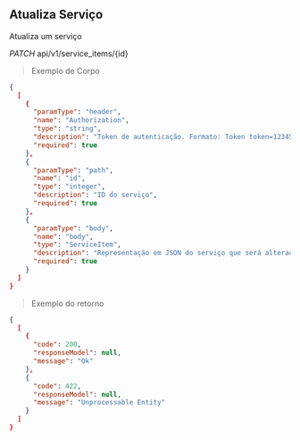 ## Atualiza Serviço

Atualiza um serviço

<div class="api-endpoint">
  <div class="endpoint-data">
    <i class="label label-get">PATCH</i>
      api/v1/service_items/{id}
  </div>
</div>


> Exemplo de Corpo

```json
{
  [
    {
      "paramType": "header",
      "name": "Authorization",
      "type": "string",
      "description": "Token de autenticação. Formato: Token token=123456",
      "required": true
    },
    {
      "paramType": "path",
      "name": "id",
      "type": "integer",
      "description": "ID do serviço",
      "required": true
    },
    {
      "paramType": "body",
      "name": "body",
      "type": "ServiceItem",
      "description": "Representação em JSON do serviço que será alterado",
      "required": true
    }
  ]
}
```

> Exemplo do retorno

```json
{
  [
    {
      "code": 200,
      "responseModel": null,
      "message": "Ok"
    },
    {
      "code": 422,
      "responseModel": null,
      "message": "Unprocessable Entity"
    }
  ]
}
```